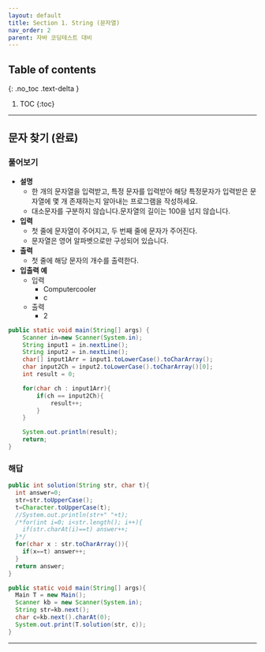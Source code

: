 ```yaml
---
layout: default
title: Section 1. String (문자열)
nav_order: 2
parent: 자바 코딩테스트 대비
---
```

## Table of contents
{: .no_toc .text-delta }

1. TOC
{:toc}

---

## **문자 찾기 (완료)**

### 풀어보기
- **설명**
  - 한 개의 문자열을 입력받고, 특정 문자를 입력받아 해당 특정문자가 입력받은 문자열에 몇 개 존재하는지 알아내는 프로그램을 작성하세요.
  - 대소문자를 구분하지 않습니다.문자열의 길이는 100을 넘지 않습니다.
- **입력**
  - 첫 줄에 문자열이 주어지고, 두 번째 줄에 문자가 주어진다.
  - 문자열은 영어 알파벳으로만 구성되어 있습니다.
- **출력**
  - 첫 줄에 해당 문자의 개수를 출력한다.
- **입출력 예**
  - 입력
    - Computercooler
    - c
  - 출력
    - 2

```java
public static void main(String[] args) {
    Scanner in=new Scanner(System.in);
    String input1 = in.nextLine();
    String input2 = in.nextLine();
    char[] input1Arr = input1.toLowerCase().toCharArray();
    char input2Ch = input2.toLowerCase().toCharArray()[0];
    int result = 0;

    for(char ch : input1Arr){
        if(ch == input2Ch){
            result++;
        }
    }

    System.out.println(result);
    return;
}
```

### 해답

```java
public int solution(String str, char t){
  int answer=0;
  str=str.toUpperCase();
  t=Character.toUpperCase(t);
  //System.out.println(str+" "+t);
  /*for(int i=0; i<str.length(); i++){
    if(str.charAt(i)==t) answer++;
  }*/
  for(char x : str.toCharArray()){
    if(x==t) answer++;
  }
  return answer;
}

public static void main(String[] args){
  Main T = new Main();
  Scanner kb = new Scanner(System.in);
  String str=kb.next();
  char c=kb.next().charAt(0);
  System.out.print(T.solution(str, c));
}
```

***
